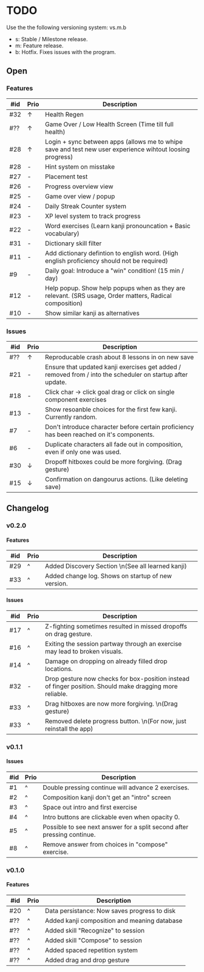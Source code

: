 # TODO

Use the the following versioning system: vs.m.b

- s: Stable / Milestone release.
- m: Feature release.
- b: Hotfix. Fixes issues with the program.

## Open

### Features

| #id | Prio | Description                                                                                               |
| --- | ---- | --------------------------------------------------------------------------------------------------------- |
| #32 | ↑    | Health Regen                                                                                              |
| #?? | ↑    | Game Over / Low Health Screen (Time till full health)                                                     |
| #28 | ↑    | Login + sync between apps (allows me to whipe save and test new user experience wihtout loosing progress) |
| #28 | -    | Hint system on misstake                                                                                   |
| #27 | -    | Placement test                                                                                            |
| #26 | -    | Progress overview view                                                                                    |
| #25 | -    | Game over view / popup                                                                                    |
| #24 | -    | Daily Streak Counter system                                                                               |
| #23 | -    | XP level system to track progress                                                                         |
| #22 | -    | Word exercises (Learn kanji pronouncation + Basic vocabulary)                                             |
| #31 | -    | Dictionary skill filter                                                                                   |
| #11 | -    | Add dictionary defintion to english word. (High english proficiency should not be required)               |
| #9  | -    | Daily goal: Introduce a "win" condition! (15 min / day)                                                   |
| #12 | -    | Help popup. Show help popups when as they are relevant. (SRS usage, Order matters, Radical  composition)  |
| #10 | -    | Show similar kanji as alternatives                                                                        |

### Issues

| #id | Prio | Description                                                                                                |
| --- | ---- | ---------------------------------------------------------------------------------------------------------- |
| #?? | ↑    | Reproducable crash about 8 lessons in on new save                                                          |
| #21 | -    | Ensure that updated kanji exercises get added / removed from / into the scheduler on startup after update. |
| #18 | -    | Click char -> click goal drag or click on single component exercises                                       |
| #13 | -    | Show resoanble choices for the first few kanji. Currently random.                                          |
| #7  | -    | Don't introduce character before certain proficiency has been reached on it's components.                  |
| #6  | -    | Duplicate characters all fade out in composition, even if only one was used.                               |
| #30 | ↓    | Dropoff hitboxes could be more forgiving. (Drag gesture)                                                   |
| #15 | ↓    | Confirmation on dangourus actions. (Like deleting save)                                                    |

## Changelog

### v0.2.0

#### Features

| #id | Prio | Description                                        |
| --- | ---- | -------------------------------------------------- |
| #29 | ^    | Added Discovery Section \n(See all learned kanji)  |
| #33 | ^    | Added change log. Shows on startup of new version. |

#### Issues

| #id | Prio | Description                                                                                              |
| --- | ---- | -------------------------------------------------------------------------------------------------------- |
| #17 | ^    | Z-fighting sometimes resulted in missed dropoffs on drag gesture.                                        |
| #16 | ^    | Exiting the session partway through an exercise may lead to broken visuals.                              |
| #14 | ^    | Damage on dropping on already filled drop locations.                                                     |
| #32 | -    | Drop gesture now checks for box-position instead of finger position. Should make dragging more reliable. |
| #33 | ^    | Drag hitboxes are now more forgiving. \n(Drag gesture)                                                   |
| #33 | ^    | Removed delete progress button. \n(For now, just reinstall the app)                                      |

### v0.1.1

#### Issues

| #id | Prio | Description                                                             |
| --- | ---- | ----------------------------------------------------------------------- |
| #1  | ^    | Double pressing continue will advance 2 exercises.                      |
| #2  | ^    | Composition kanji don't get an "intro" screen                           |
| #3  | ^    | Space out intro and first exercise                                      |
| #4  | ^    | Intro buttons are clickable even when opacity 0.                        |
| #5  | ^    | Possible to see next answer for a split second after pressing continue. |
| #8  | ^    | Remove answer from choices in "compose" exercise.                       |

### v0.1.0

#### Features

| #id | Prio | Description                                  |
| --- | ---- | -------------------------------------------- |
| #20 | ^    | Data persistance: Now saves progress to disk |
| #?? | ^    | Added kanji composition and meaning database |
| #?? | ^    | Added skill "Recognize" to session           |
| #?? | ^    | Added skill "Compose" to session             |
| #?? | ^    | Added spaced repetition system               |
| #?? | ^    | Added drag and drop gesture                  |

